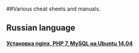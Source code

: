 ##Various cheat sheets and manuals.

## Russian language

#### [Установка nginx, PHP 7, MySQL на Ubuntu 14.04](lemp-install-manual-ru/README.md)
